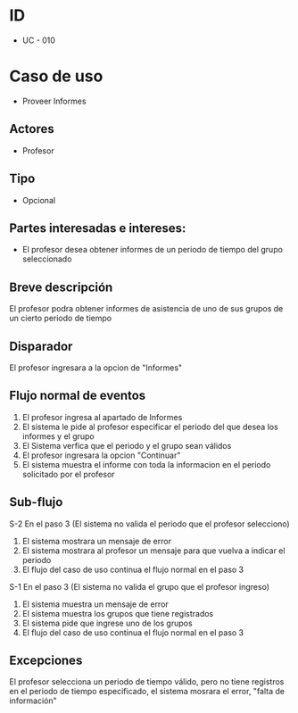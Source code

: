 # ID
 - UC - 010
   
# Caso de uso
 * Proveer Informes
   
## Actores
 * Profesor
   
## Tipo 
 * Opcional

## Partes interesadas e intereses:
- El profesor desea obtener informes de un periodo de tiempo del grupo seleccionado

## Breve descripción
El profesor podra obtener informes de asistencia de uno de sus grupos de un cierto periodo de tiempo

## Disparador
El profesor ingresara a la opcion de "Informes"

## Flujo normal de eventos
1. El profesor ingresa al apartado de Informes 
2. El sistema le pide al profesor especificar el periodo del que desea los informes y el grupo
3. El Sistema verfica que el periodo y el grupo sean válidos 
4. El profesor ingresara la opcion "Continuar" 
5. El sistema muestra el informe con toda la informacion en el periodo solicitado por el profesor 

## Sub-flujo
S-2 En el paso 3 (El sistema no valida el periodo que el profesor selecciono)
 1. El sistema mostrara un mensaje de error
 2. El sistema mostrara al profesor un mensaje para que vuelva a indicar el periodo
 3. El flujo del caso de uso continua el flujo normal en el paso 3
 
S-1 En el paso 3 (El sistema no valida el grupo que el profesor ingreso)
 1. El sistema muestra un mensaje de error
 2. El sistema muestra los grupos que tiene registrados
 3. El sistema pide que ingrese uno de los grupos
 4. El flujo del caso de uso continua el flujo normal en el paso 3

## Excepciones
El profesor selecciona un periodo de tiempo válido, pero no tiene registros en el periodo de tiempo especificado, el sistema mosrara el error, "falta de información" 
  
